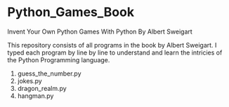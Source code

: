 # Python_Games_Book
Invent Your Own Python Games With Python By Albert Sweigart


This repository consists of all programs in the book by Albert Sweigart. 
I typed each program by line by line to understand and learn the intricies
of the Python Programming language.

1. guess_the_number.py
2. jokes.py
3. dragon_realm.py
4. hangman.py

